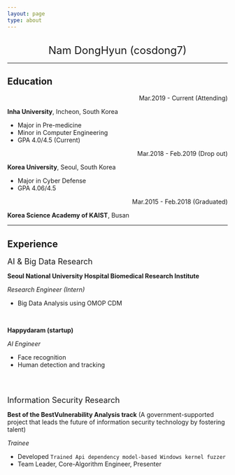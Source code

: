 ```yaml
---
layout: page
type: about
---
```


<br>

<center><font size = 5>Nam DongHyun (cosdong7)</font></center>



---

## Education

<div style="text-align: right"> Mar.2019 - Current (Attending) </div>

**Inha University**, Incheon, South Korea 

* Major in Pre-medicine
* Minor in Computer Engineering
* GPA 4.0/4.5 (Current) 

<div style="text-align: right"> Mar.2018 - Feb.2019 (Drop out) </div>

**Korea University**, Seoul, South Korea 

* Major in Cyber Defense
* GPA 4.06/4.5

<div style="text-align: right"> Mar.2015 - Feb.2018 (Graduated) </div>

**Korea Science Academy of KAIST**, Busan 



---



## Experience 

<font size = 4>AI & Big Data Research</font>

**Seoul National University Hospital Biomedical Research Institute**   

*Research Engineer (Intern)*  

* Big Data Analysis using OMOP CDM

<br>

**Happydaram (startup)**  

*AI Engineer*  

* Face recognition
* Human detection and tracking



<br>

<br>

<font size = 4>Information Security Research</font>

**Best of the BestVulnerability Analysis track** (A government-supported project that leads the future of information security technology by fostering talent)  

*Trainee*  

* Developed ```Trained Api dependency model-based Windows kernel fuzzer```
* Team Leader, Core-Algorithm Engineer, Presenter